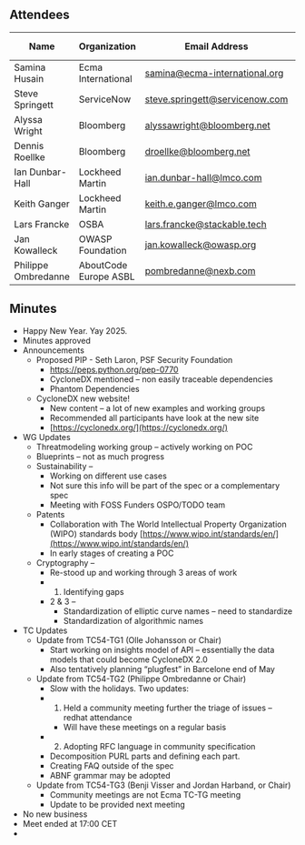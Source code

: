 ## Attendees


| Name                | Organization          | Email Address                  | Invited Expert |
|---------------------|-----------------------|--------------------------------|:--------------:|
| Samina Husain       | Ecma International    | samina@ecma-international.org  |                |
| Steve Springett     | ServiceNow            | steve.springett@servicenow.com |                |
| Alyssa Wright       | Bloomberg             | alyssawright@bloomberg.net     |                |
| Dennis Roellke      | Bloomberg             | droellke@bloomberg.net         |                |
| Ian Dunbar-Hall     | Lockheed Martin       | ian.dunbar-hall@lmco.com       |                |
| Keith Ganger        | Lockheed Martin       | keith.e.ganger@lmco.com        |                |
| Lars Francke        | OSBA                  | lars.francke@stackable.tech    |                |
| Jan Kowalleck       | OWASP Foundation      | jan.kowalleck@owasp.org        |                |
| Philippe Ombredanne | AboutCode Europe ASBL | pombredanne@nexb.com           |                |


## Minutes
* Happy New Year. Yay 2025.
* Minutes approved
* Announcements
    * Proposed PIP - Seth Laron, PSF Security Foundation
        * https://peps.python.org/pep-0770
        * CycloneDX mentioned – non easily traceable dependencies
        * Phantom Dependencies
    * CycloneDX new website!
        * New content – a lot of new examples and working groups
        * Recommended all participants have look at the new site
        * [https://cyclonedx.org/](https://cyclonedx.org/)
* WG Updates
    * Threatmodeling working group – actively working on POC
    * Blueprints – not as much progress
    * Sustainability –
        * Working on different use cases
        * Not sure this info will be part of the spec or a complementary spec
        * Meeting with FOSS Funders OSPO/TODO team
    * Patents
        * Collaboration with The World Intellectual Property Organization (WIPO) standards body [https://www.wipo.int/standards/en/](https://www.wipo.int/standards/en/)
        * In early stages of creating a POC
    * Cryptography –
        * Re-stood up and working through 3 areas of work
        * 1. Identifying gaps
        * 2 & 3 –
            * Standardization of elliptic curve names – need to standardize
            * Standardization of algorithmic names
* TC Updates
    * Update from TC54-TG1 (Olle Johansson or Chair)
        * Start working on insights model of API – essentially the data models that could become CycloneDX 2.0
        * Also tentatively planning “plugfest” in Barcelone end of May
    * Update from TC54-TG2 (Philippe Ombredanne or Chair)
        * Slow with the holidays. Two updates:
        * 1. Held a community meeting further the triage of issues – redhat attendance
            * Will have these meetings on a regular basis
        * 2. Adopting RFC language in community specification
        * Decomposition PURL parts and defining each part.
        * Creating FAQ outside of the spec
        * ABNF grammar may be adopted
    * Update from TC54-TG3 (Benji Visser and Jordan Harband, or Chair)
        * Community meetings are not Ecma TC-TG meeting
        * Update to be provided next meeting
* No new business
* Meet ended at 17:00 CET
* 